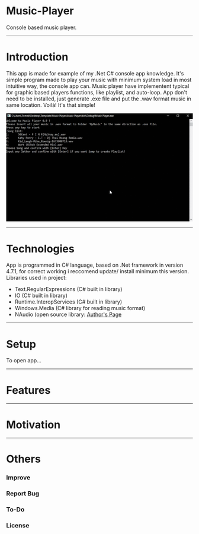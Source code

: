 # Music-Player
 Console based music player.

-----------------------------------------
# Introduction

This app is made for example of my .Net C# console app knowledge. It's simple program made to play your music with minimum system load in most intuitive way, the console app can. Music player have implementent typical for graphic based players functions, like playlist, and auto-loop. App don't need to be installed, just generate .exe file and put the .wav format music in same location. Voilà! It's that simple!

![](example.gif)

------------------------------------------
# Technologies

App is programmed in C# language, based on .Net framework in version 4.7.1, for correct working i reccomend update/ install minimum this version. Libraries used in project:
* Text.RegularExpressions (C# built in library)
* IO (C# built in library)
* Runtime.InteropServices (C# built in library)
* Windows.Media (C# library for reading music format)
* NAudio (open source library: [Author's Page](https://github.com/naudio/NAudio)

------------------------------------------
# Setup

To open app...

------------------------------------------
# Features

------------------------------------------
# Motivation

------------------------------------------
# Others
### Improve

### Report Bug

### To-Do

### License
